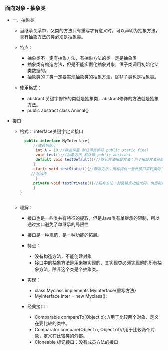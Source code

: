 ### 面向对象 - 抽象类

* 一、抽象类
    * 当继承关系中，父类的方法只有重写才有意义时，可以声明为抽象方法，具有抽象方法的类必须是抽象类。
    
    * 特点：
        * 抽象类不一定有抽象方法，有抽象方法的类一定是抽象类
        * 抽象类有构造方法，但是不能实例化抽象对象，供子类调用初始化父类数据的。
        * 抽象类的子类一定要实现抽象类的抽象方法，除非子类也是抽象类。
        
    * 使用格式：
        * abstract 关键字修饰的类就是抽象类，abstract修饰的方法就是抽象方法。    
        * public abstract class Animal{}
        
* 接口
    * 格式：
        interface关键字定义接口
        ```java
          public interface MyInterface{
              //成员包括；
               int A = 10;//静态常量 默认带修饰符 public static final
               void test();//抽象方法 默认带 public abstract   
               default void testDefault(){//默认方法拓展方法：为了拓展方法还能兼容当前接口
              } 
              static void testStatic(){//静态方法：用与提供一些此接口实现类的工功能
             //方法体
               }   
              private void testPrivate(){//私有方法：封装特点功能代码，供当前接口的默认方法和静态方法使用。
              }                                                                            
        }
          
        ```  
      
    * 理解：
        * 接口也是一些类共有特征的提取，但是Java类有单继承的限制，所以通过接口避免了单继承的局限性       
        
        * 接口是一种规范，是一种功能的拓展。
        
        * 特点：
            * 没有构造方法，不能创建对象
            * 接口中的抽象方法是用来被实现的，其实现类必须实现他的所有抽象方法，除非这个类是个抽象类。
        
        * 实现：
            * class Myclass implements MyInterface{重写方法}    
            * MyInterface inter = new Myclass();
            
        * 经典接口：
            * Comparable     compareTo(Object o);        //用于比较两个对象，定义在要比较的类中。
            * Comparator     compare(Object o, Object o1)//用于比较两个对象，定义在比较类的外部。
            * Cloneable      标记接口：没有成员方法的接口
            
        